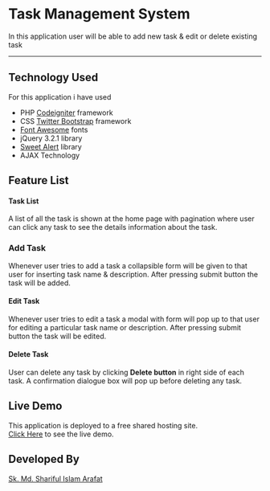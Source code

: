 Task Management System
===================


In this application user will be able to add new task & edit or delete existing task

----------


Technology Used
-------------
For this application i have used 
	

 - PHP  [Codeigniter](https://codeigniter.com/) framework
 - CSS  [Twitter Bootstrap](http://getbootstrap.com/) framework
 - [Font Awesome](http://fontawesome.io) fonts
 - jQuery 3.2.1 library
 - [Sweet Alert](http://t4t5.github.io/sweetalert/) library
 - AJAX Technology



Feature List
-------------

#### <i class="icon-list"></i> Task List

A list of all the task is shown at the home page with pagination where user can click any task to see the details information about the task. 


### <i class="icon-plus"></i> Add Task

Whenever user tries to add a task a collapsible form will be given to that user for inserting task name & description. After pressing submit button the task will be added. 

#### <i class="icon-pencil"></i> Edit Task

Whenever user tries to edit a task a modal with form will pop up to that user for editing a particular task name or description. After pressing submit button the task will be edited. 


#### <i class="icon-trash"></i> Delete Task

User can delete any task by clicking <i class="icon-trash"></i> **Delete button** in right side of each task. A confirmation dialogue box will pop up before deleting any task.

Live Demo
-------------

This application is deployed to a free shared hosting site.  
[Click Here](https://taskmanagement12.000webhostapp.com/user) to see the live demo.


Developed By
-------------
[Sk. Md. Shariful Islam Arafat](https://shariful.000webhostapp.com/)